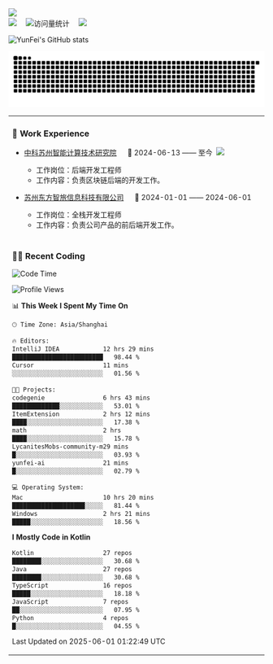   <!-- dynamic typing effect 动态打字效果 -->
  <div>
    <a href="http://yunfei.plus">
      <img src="https://readme-typing-svg.demolab.com?font=Fira+Code&pause=1000&width=435&lines=console.log(%22Hello%2C%20World%22);祝您今天愉快!&center=true&size=27" />
    </a>
  </div>

  <div>
    <a href="http://yunfei.plus/"><img src="https://img.shields.io/badge/Website-博客-8c36db" /></a>&emsp;
    <!-- visitor -->
    <img src="https://komarev.com/ghpvc/?username=yunfeidog&label=Views&color=orange&style=flat" alt="访问量统计" />&emsp;
    <!-- wakatime -->    
    <a href="https://wakatime.com/@yunfeidog"><img src="https://wakatime.com/badge/user/42d0678c-368b-448b-9a77-5d21c5b55352.svg" /></a>
  </div>

![YunFei's GitHub stats](https://github-readme-stats.vercel.app/api?username=yunfeidog)

![snake](./dist/github-contribution-grid-snake.svg)


<table>

<tr><td>

### 🏢 Work Experience

<img align="right" width="88" src="https://cdn.jsdelivr.net/gh/yunfeidog/yunfeidog/assets/images/yuanze.png" />

- [中科苏州智能计算技术研究院](http://iict.ac.cn/sy) &emsp; 📌 2024-06-13 —— 至今

    - 工作岗位：后端开发工程师
    - 工作内容：负责区块链后端的开发工作。

- [苏州东方智旅信息科技有限公司](http://www.leyoobao.com/) &emsp; 📌 2024-01-01 —— 2024-06-01

    - 工作岗位：全栈开发工程师
    - 工作内容：负责公司产品的前后端开发工作。

</td></tr>

<tr><td>

### 👩‍💻 Recent Coding

<!--START_SECTION:waka-->
![Code Time](http://img.shields.io/badge/Code%20Time-3%2C082%20hrs%204%20mins-blue)

![Profile Views](http://img.shields.io/badge/Profile%20Views-0-blue)

📊 **This Week I Spent My Time On** 

```text
🕑︎ Time Zone: Asia/Shanghai

🔥 Editors: 
IntelliJ IDEA            12 hrs 29 mins      █████████████████████████   98.44 % 
Cursor                   11 mins             ░░░░░░░░░░░░░░░░░░░░░░░░░   01.56 % 

🐱‍💻 Projects: 
codegenie                6 hrs 43 mins       █████████████░░░░░░░░░░░░   53.01 % 
ItemExtension            2 hrs 12 mins       ████░░░░░░░░░░░░░░░░░░░░░   17.38 % 
math                     2 hrs               ████░░░░░░░░░░░░░░░░░░░░░   15.78 % 
LycanitesMobs-community-m29 mins             █░░░░░░░░░░░░░░░░░░░░░░░░   03.93 % 
yunfei-ai                21 mins             █░░░░░░░░░░░░░░░░░░░░░░░░   02.79 % 

💻 Operating System: 
Mac                      10 hrs 20 mins      ████████████████████░░░░░   81.44 % 
Windows                  2 hrs 21 mins       █████░░░░░░░░░░░░░░░░░░░░   18.56 % 
```

**I Mostly Code in Kotlin** 

```text
Kotlin                   27 repos            ████████░░░░░░░░░░░░░░░░░   30.68 % 
Java                     27 repos            ████████░░░░░░░░░░░░░░░░░   30.68 % 
TypeScript               16 repos            █████░░░░░░░░░░░░░░░░░░░░   18.18 % 
JavaScript               7 repos             ██░░░░░░░░░░░░░░░░░░░░░░░   07.95 % 
Python                   4 repos             █░░░░░░░░░░░░░░░░░░░░░░░░   04.55 % 
```




 Last Updated on 2025-06-01 01:22:49 UTC
<!--END_SECTION:waka-->

</td></tr>
<table>
